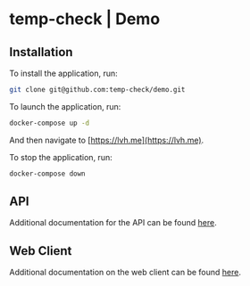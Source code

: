 # temp-check | Demo

## Installation

To install the application, run:

```bash
git clone git@github.com:temp-check/demo.git
```

To launch the application, run:

```bash
docker-compose up -d
```

And then navigate to [https://lvh.me](https://lvh.me).

To stop the application, run:

```bash
docker-compose down
```

## API

Additional documentation for the API can be found [here](https://github.com/temp-check/api).

## Web Client

Additional documentation on the web client can be found [here](https://github.com/temp-check/web).
